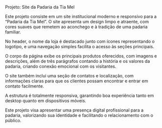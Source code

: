 Projeto: Site da Padaria da Tia Mel

Este projeto consiste em um site institucional moderno e responsivo para a “Padaria da Tia Mel”. O site apresenta um design limpo e atraente, com cores suaves que remetem ao aconchego e à tradição de uma padaria familiar.

No header, o nome da loja é destacado junto com ícones representando o logotipo, e uma navegação simples facilita o acesso às seções principais.

O corpo da página exibe os principais produtos oferecidos, com imagens e descrições, além de três parágrafos contando a história e os valores da padaria, criando conexão emocional com os visitantes.

O site também inclui uma seção de contatos e localização, com informações claras para que os clientes possam encontrar e entrar em contato facilmente.

A estrutura é totalmente responsiva, garantindo boa experiência tanto em desktop quanto em dispositivos móveis.

Este projeto visa apresentar uma presença digital profissional para a padaria, valorizando sua identidade e facilitando o relacionamento com o público.

